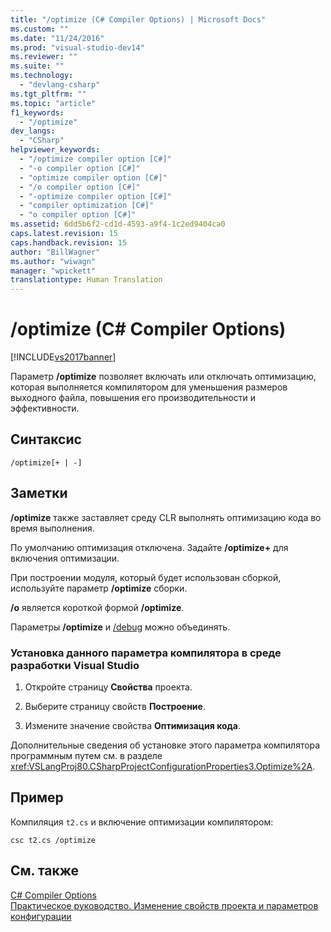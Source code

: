 ```yaml
---
title: "/optimize (C# Compiler Options) | Microsoft Docs"
ms.custom: ""
ms.date: "11/24/2016"
ms.prod: "visual-studio-dev14"
ms.reviewer: ""
ms.suite: ""
ms.technology: 
  - "devlang-csharp"
ms.tgt_pltfrm: ""
ms.topic: "article"
f1_keywords: 
  - "/optimize"
dev_langs: 
  - "CSharp"
helpviewer_keywords: 
  - "/optimize compiler option [C#]"
  - "-o compiler option [C#]"
  - "optimize compiler option [C#]"
  - "/o compiler option [C#]"
  - "-optimize compiler option [C#]"
  - "compiler optimization [C#]"
  - "o compiler option [C#]"
ms.assetid: 6dd5b6f2-cd1d-4593-a9f4-1c2ed9404ca0
caps.latest.revision: 15
caps.handback.revision: 15
author: "BillWagner"
ms.author: "wiwagn"
manager: "wpickett"
translationtype: Human Translation
---
```

# /optimize (C# Compiler Options)
[!INCLUDE[vs2017banner](../../../csharp/includes/vs2017banner.md)]

Параметр **\/optimize** позволяет включать или отключать оптимизацию, которая выполняется компилятором для уменьшения размеров выходного файла, повышения его производительности и эффективности.  
  
## Синтаксис  
  
```  
/optimize[+ | -]  
```  
  
## Заметки  
 **\/optimize** также заставляет среду CLR выполнять оптимизацию кода во время выполнения.  
  
 По умолчанию оптимизация отключена.  Задайте **\/optimize\+** для включения оптимизации.  
  
 При построении модуля, который будет использован сборкой, используйте параметр **\/optimize** сборки.  
  
 **\/o** является короткой формой **\/optimize**.  
  
 Параметры **\/optimize** и [\/debug](../../../csharp/language-reference/compiler-options/debug-compiler-option.md) можно объединять.  
  
### Установка данного параметра компилятора в среде разработки Visual Studio  
  
1.  Откройте страницу **Свойства** проекта.  
  
2.  Выберите страницу свойств **Построение**.  
  
3.  Измените значение свойства **Оптимизация кода**.  
  
 Дополнительные сведения об установке этого параметра компилятора программным путем см. в разделе <xref:VSLangProj80.CSharpProjectConfigurationProperties3.Optimize%2A>.  
  
## Пример  
 Компиляция `t2.cs` и включение оптимизации компилятором:  
  
```  
csc t2.cs /optimize  
```  
  
## См. также  
 [C\# Compiler Options](../../../csharp/language-reference/compiler-options/index.md)   
 [Практическое руководство. Изменение свойств проекта и параметров конфигурации](http://msdn.microsoft.com/ru-ru/e7184bc5-2f2b-4b4f-aa9a-3ecfcbc48b67)